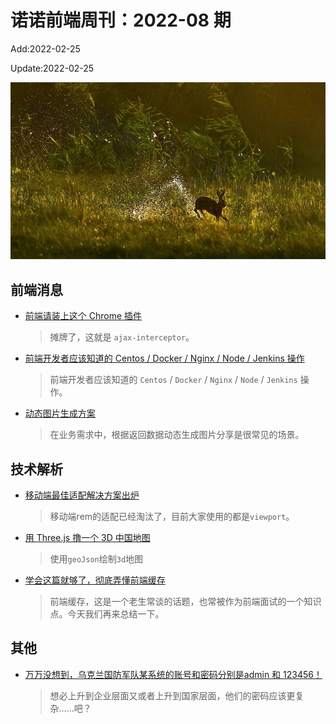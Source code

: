 <!--
 * @Description: weekly-08
 * @Author: zoeblow
 * @Email: wangfuyuan@nnuo.com
 * @Date: 2022-01-11 17:20:35
 * @LastEditors: wangfuyuan
 * @LastEditTime: 2022-03-13 21:47:13
 * @FilePath: \nuofe-weekly1\2022\weekly-08.md
 -->

# 诺诺前端周刊：2022-08 期

Add:2022-02-25

Update:2022-02-25

![202208](../images/2022/202208.jpg)

## 前端消息

- [前端请装上这个 Chrome 插件](https://juejin.cn/post/7049211255181017102)

  > 摊牌了，这就是 `ajax-interceptor`。

- [前端开发者应该知道的 Centos / Docker / Nginx / Node / Jenkins 操作](https://mp.weixin.qq.com/s/NGcUy-cie0Jdvpc_rsN8iA)

  > 前端开发者应该知道的 `Centos` / `Docker` / `Nginx` / `Node` / `Jenkins` 操作。

- [动态图片生成方案](https://mp.weixin.qq.com/s/0dWfL3ChIceH6rQ8-Oh6pg)

  > 在业务需求中，根据返回数据动态生成图片分享是很常见的场景。

## 技术解析

- [移动端最佳适配解决方案出炉](https://juejin.cn/post/7061866685166256142)

  > 移动端rem的适配已经淘汰了，目前大家使用的都是`viewport`。

- [用 Three.js 撸一个 3D 中国地图](https://juejin.cn/post/7057808453263163422)

  > 使用`geoJson`绘制`3d`地图

- [学会这篇就够了，彻底弄懂前端缓存](https://mp.weixin.qq.com/s/r-sTmNpftuGDGeI5mCTNIQ)

  > 前端缓存，这是一个老生常谈的话题，也常被作为前端面试的一个知识点。今天我们再来总结一下。

## 其他

- [万万没想到，乌克兰国防军队某系统的账号和密码分别是admin 和 123456！](https://mp.weixin.qq.com/s/xky7kIy9oWIRhHKTxu-HFg)

  > 想必上升到企业层面又或者上升到国家层面，他们的密码应该更复杂……吧？
